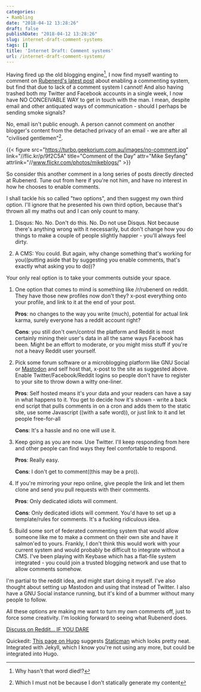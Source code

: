 ```yaml
---
categories:
- Rambling
date: "2018-04-12 13:28:26"
draft: false
publishDate: "2018-04-12 13:28:26"
slug: internet-draft-comment-systems
tags: []
title: 'Internet Draft: Comment systems'
url: /internet-draft-comment-systems/
---
```


Having fired up the old blogging engine[^die], I now find myself wanting to comment on [Rubenerd's latest post](https://rubenerd.com/rfc-comment-systems/) about enabling a commenting system, but find that due to lack of a comment system I cannot! And also having trashed both my Twitter and Facebook accounts in a single week, I now have NO CONCEIVABLE WAY to get in touch with the man. I mean, despite email and other antiquated ways of communication - should I perhaps be sending smoke signals?

No, email isn't public enough. A person cannot comment on another blogger's content from the detached privacy of an email - we are after all "civilised gentlemen"[^static].

{{< figure src="https://turbo.geekorium.com.au/images/no-comment.jpg" link="//flic.kr/p/9f2C5A" title="Comment of the Day" attr="Mike Seyfang" attrlink="//www.flickr.com/photos/mikeblogs/" >}}

So consider this another comment in a long series of posts directly directed at Rubenerd. Tune out from here if you're not him, and have no interest in how he chooses to enable comments.

I shall tackle his so called "two options", and then suggest my own third option. I'll ignore that he presented his own third option, because that's thrown all my maths out and I can only count to many.

1.  Disqus: No. No. Don't do this. No. Do not use Disqus. Not because there's anything wrong with it necessarily, but don't change how you do things to make a couple of people slightly happier - you'll always feel dirty. 

2.  A CMS: You could. But again, why change something that's working for you((putting aside that by suggesting you enable comments, that's exactly what asking you to do))?

Your only real option is to take your comments outside your space.

1.  One option that comes to mind is something like /r/rubenerd on reddit. They have those new profiles now don't they? x-post everything onto your profile, and link to it at the end of your post.

    **Pros**: no changes to the way you write (much), potential for actual link karma, surely everyone has a reddit account right? 

    **Cons**: you still don't own/control the platform and Reddit is most certainly mining their user's data in all the same ways Facebook has been. Might be an effort to moderate, or you might miss stuff if you're not a heavy Reddit user yourself. 

2.  Pick some forum software or a microblogging platform like GNU Social or [Mastodon](https://joinmastodon.org/) and self host that, x-post to the site as suggested above. Enable Twitter/Facebook/Reddit logins so people don't have to register to your site to throw down a witty one-liner. 

    **Pros**: Self hosted means it's your data and your readers can have a say in what happens to it. You get to decide how it's shown - write a back end script that pulls comments in on a cron and adds them to the static site, use some Javascript ((with a safe word)), or just link to it and let people free-for-all

    **Cons**: It's a hassle and no one will use it.

3.  Keep going as you are now. Use Twitter. I'll keep responding from here and other people can find ways they feel comfortable to respond.

    **Pros**: Really easy.

    **Cons**: I don't get to comment((this may be a pro)). 

4.  If you're mirroring your repo online, give people the link and let them clone and send you pull requests with their comments.

    **Pros**: Only dedicated idiots will comment.

    **Cons**: Only dedicated idiots will comment. You'd have to set up a template/rules for comments. It's a fucking ridiculous idea. 

5.  Build some sort of federated commenting system that would allow someone like me to make a comment on their own site and have it salmon'ed to yours. Frankly, I don't think this would work with your current system and would probably be difficult to integrate without a CMS. I've been playing with Keybase which has a flat-file system integrated - you could join a trusted blogging network and use that to allow comments somehow.

I'm partial to the reddit idea, and might start doing it myself. I've also thought about setting up Mastodon and using that instead of Twitter. I also have a GNU Social instance running, but it's kind of a bummer without many people to follow.

All these options are making me want to turn my own comments off, just to force some creativity. I'm looking forward to seeing what Rubenerd does.

[Discuss on Reddit... IF YOU DARE](https://www.reddit.com/user/screenbeard/comments/8bq59h/internet_draft_comment_systems_xpost/)

Quickedit: [This page on Hugo](http://gohugo.io/content-management/comments/#comments-alternatives) suggests [Staticman](https://staticman.net/) which looks pretty neat. Integrated with Jekyll, which I know you're not using any more, but could be integrated into Hugo.

[^die]:Why hasn't that word died!?[^runninggag]
[^runninggag]:And is this becoming some sort of running gag?
[^static]:Which I must not be because I don't statically generate my content